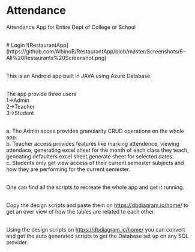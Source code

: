 # Attendance
Attendance App for Entire Dept of College or School

<br/>
# Login
![RestaurantApp](https://github.com/AlbinoB/RestaurantApp/blob/master/Screenshots/6-All%20Restaurants%20Screenshot.png)

<br/>

<br/>This is an Android app built in JAVA using Azure Database.

<br/> The app provide three users 
<br/> 1->Admin
<br/> 2->Teacher
<br/> 3->Student

<br/>a. The Admin acces provides granularity CRUD operations on the whole app.
<br/>b. Teacher access provides features like marking attendence, viewing attendace, generating excel sheet for the month of each class they teach, geneating defaulters excel sheet,generate sheet for selected dates.
<br/>c. Students only get view access of their current semester subjects and how they are performing for the current semester.

<br/>One can find all the scripts to recreate the whole app and get it running.

<br/>Copy the design scripts and paste them on https://dbdiagram.io/home/ to get an over view of how the tables are related to each other.

<br/>Using the design scripts on https://dbdiagram.io/home/ you can convert and get the auto generated scripts to get the Database set up on any SQL provider.

